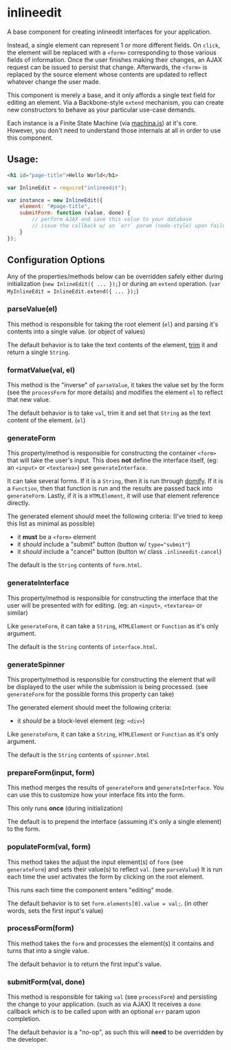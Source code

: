 inlineedit
==========

A base component for creating inlineedit interfaces for your application.

Instead, a single element can represent 1 or more different fields. On `click`,
the element will be replaced with a `<form>` corresponding to those various
fields of information. Once the user finishes making their changes, an AJAX
request can be issued to persist that change. Afterwards, the `<form>` is
replaced by the source element whose contents are updated to reflect whatever
change the user made.

This component is merely a base, and it only affords a single text field for
editing an element. Via a Backbone-style `extend` mechanism, you can create new
constructors to behave as your particular use-case demands.

Each instance is a Finite State Machine (via
[machina.js](http://github.com/ifandelse/machina.js)) at it's core. However,
you don't need to understand those internals at all in order to use this
component.

## Usage:

```html
<h1 id="page-title">Hello World</h1>
```

```javascript
var InlineEdit = require("inlineedit");

var instance = new InlineEdit({
    element: "#page-title",
    submitForm: function (value, done) {
        // perform AJAX and save this value to your database
        // issue the callback w/ an `err` param (node-style) upon failure
    }
});
```

## Configuration Options

Any of the properties/methods below can be overridden safely either during
initialization (`new InlineEdit({ ... });`) or during an `extend` operation.
(`var MyInlineEdit = InlineEdit.extend({ ... });`)

### parseValue(el)

This method is responsible for taking the root element (`el`) and parsing it's
contents into a single value. (or object of values)

The default behavior is to take the text contents of the element,
[trim](http://github.com/component/trim) it and return a single `String`.

### formatValue(val, el)

This method is the "inverse" of `parseValue`, it takes the value set by the
form (see the `processForm` for more details) and modifies the element `el`
to reflect that new value.

The default behavior is to take `val`, trim it and set that `String` as the
text content of the element. (`el`)

### generateForm

This property/method is responsible for constructing the container `<form>`
that will take the user's input. This does **not** define the interface itself,
(eg: an `<input>` or `<textarea>`) see `generateInterface`.

It can take several forms. If it is a `String`, then it is run through
[domify](http://github.com/component/domify). If it is a `Function`, then that
function is run and the results are passed back into `generateForm`. Lastly,
if it is a `HTMLElement`, it will use that element reference directly.

The generated element should meet the following criteria: (I've tried to keep
this list as minimal as possible)

 * it **must** be a `<form>` element
 * it *should* include a "submit" button (button w/ `type="submit"`)
 * it *should* include a "cancel" button (button w/ class `.inlineedit-cancel`)

The default is the `String` contents of `form.html`.

### generateInterface

This property/method is responsible for constructing the interface that the user
will be presented with for editing. (eg: an `<input>`, `<textarea>` or similar)

Like `generateForm`, it can take a `String`, `HTMLElement` or `Function` as
it's only argument.

The default is the `String` contents of `interface.html`.

### generateSpinner

This property/method is responsible for constructing the element that will be
displayed to the user while the submission is being processed.
(see `generateForm` for the possible forms this property can take)

The generated element should meet the following criteria:

 * it *should* be a block-level element (eg: `<div>`)

Like `generateForm`, it can take a `String`, `HTMLElement` or `Function` as
it's only argument.

The default is the `String` contents of `spinner.html`

### prepareForm(input, form)

This method merges the results of `generateForm` and `generateInterface`. You
can use this to customize how your interface fits into the form.

This only runs **once** (during initialization)

The default is to prepend the interface (assuming it's only a single element)
to the form.

### populateForm(val, form)

This method takes the adjust the input element(s) of `form` (see `generateForm`)
and sets their value(s) to reflect `val`. (see `parseValue`) It is run each time
the user activates the form by clicking on the root element.

This runs each time the component enters "editing" mode.

The default behavior is to set `form.elements[0].value = val;`. (in other words,
sets the first input's value)

### processForm(form)

This method takes the `form` and processes the element(s) it contains and turns
that into a single value.

The default behavior is to return the first input's value.

### submitForm(val, done)

This method is responsible for taking `val` (see `processForm`) and persisting
the change to your application. (such as via AJAX) It receives a `done` callback
which is to be called upon with an optional `err` param upon completion.

The default behavior is a "no-op", as such this will **need** to be overridden
by the developer.
